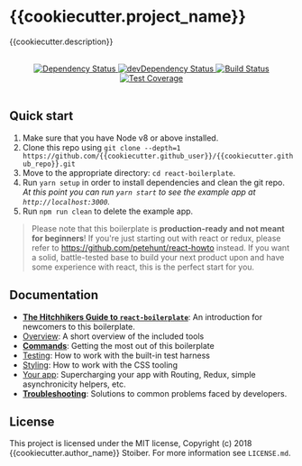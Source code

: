 # {{cookiecutter.project_name}}

{{cookiecutter.description}}

<br />

<div align="center">
  <!-- Dependency Status -->
  <a href="https://david-dm.org/{{cookiecutter.github_user}}/{{cookiecutter.github_repo}}">
    <img src="https://david-dm.org/{{cookiecutter.github_user}}/{{cookiecutter.github_repo}}.svg" alt="Dependency Status" />
  </a>
  <!-- devDependency Status -->
  <a href="https://david-dm.org/{{cookiecutter.github_user}}/{{cookiecutter.github_repo}}#info=devDependencies">
    <img src="https://david-dm.org/{{cookiecutter.github_user}}/{{cookiecutter.github_repo}}/dev-status.svg" alt="devDependency Status" />
  </a>
  <!-- Build Status -->
  <a href="https://travis-ci.org/{{cookiecutter.github_user}}/{{cookiecutter.github_repo}}">
    <img src="https://travis-ci.org/{{cookiecutter.github_user}}/{{cookiecutter.github_repo}}.svg" alt="Build Status" />
  </a>
  <!-- Test Coverage -->
  <a href="https://coveralls.io/r/{{cookiecutter.github_user}}/{{cookiecutter.github_repo}}">
    <img src="https://coveralls.io/repos/github/{{cookiecutter.github_user}}/{{cookiecutter.github_repo}}/badge.svg" alt="Test Coverage" />
  </a>
</div>

<br />

## Quick start

1.  Make sure that you have Node v8 or above installed.
2.  Clone this repo using `git clone --depth=1 https://github.com/{{cookiecutter.github_user}}/{{cookiecutter.github_repo}}.git`
3.  Move to the appropriate directory: `cd react-boilerplate`.<br />
4.  Run `yarn setup` in order to install dependencies and clean the git repo.<br />
    _At this point you can run `yarn start` to see the example app at `http://localhost:3000`._
5.  Run `npm run clean` to delete the example app.

> Please note that this boilerplate is **production-ready and not meant for beginners**! If you're just starting out with react or redux, please refer to https://github.com/petehunt/react-howto instead. If you want a solid, battle-tested base to build your next product upon and have some experience with react, this is the perfect start for you.

## Documentation

- [**The Hitchhikers Guide to `react-boilerplate`**](docs/general/introduction.md): An introduction for newcomers to this boilerplate.
- [Overview](docs/general): A short overview of the included tools
- [**Commands**](docs/general/commands.md): Getting the most out of this boilerplate
- [Testing](docs/testing): How to work with the built-in test harness
- [Styling](docs/css): How to work with the CSS tooling
- [Your app](docs/js): Supercharging your app with Routing, Redux, simple
  asynchronicity helpers, etc.
- [**Troubleshooting**](docs/general/gotchas.md): Solutions to common problems faced by developers.

## License

This project is licensed under the MIT license, Copyright (c) 2018 {{cookiecutter.author_name}}
Stoiber. For more information see `LICENSE.md`.
